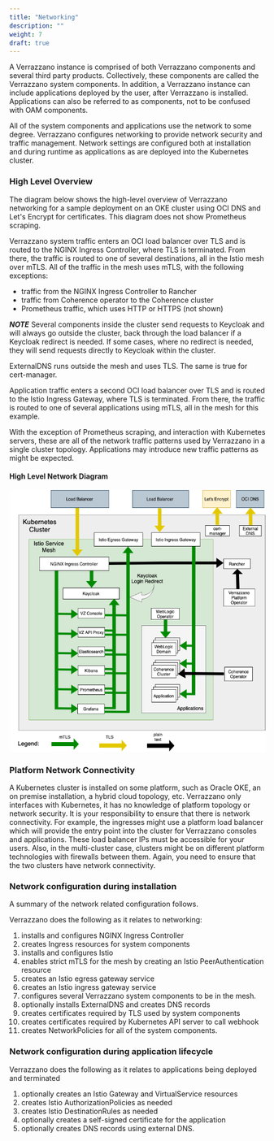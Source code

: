 ```yaml
---
title: "Networking"
description: ""
weight: 7
draft: true
---
```


A Verrazzano instance is comprised of both Verrazzano components and several 
third party products. Collectively, these components are called the Verrazzano 
system components.  In addition, a Verrazzano instance can include applications 
deployed by the user, after Verrazzano is installed.  Applications can also be
referred to as components, not to be confused with OAM components.  

All of the system components and applications use the network to some degree.  Verrazzano 
configures networking to provide network security and traffic management.  Network 
settings are configured both at installation and during runtime as applications as are 
deployed into the Kubernetes cluster.

### High Level Overview
The diagram below shows the high-level overview of Verrazzano networking for a sample
deployment on an OKE cluster using OCI DNS and Let's Encrypt for certificates.  This
diagram does not show Prometheus scraping. 

Verrazzano system traffic enters an OCI load balancer over TLS and is routed to the
NGINX Ingress Controller, where TLS is terminated.  From there, the traffic is routed 
to one of several destinations, all in the Istio mesh over mTLS. All of the traffic 
in the mesh uses mTLS, with the following exceptions:
- traffic from the NGINX Ingress Controller to Rancher
- traffic from Coherence operator to the Coherence cluster
- Prometheus traffic, which uses HTTP or HTTPS (not shown)

***NOTE*** Several components inside the cluster send requests to Keycloak and will
always go outside the cluster, back through the load balancer if a Keycloak redirect
is needed.  If some cases, where no redirect is needed, they will send requests directly 
to Keycloak within the cluster.

ExternalDNS runs outside the mesh and uses TLS.  The same is true for
cert-manager.

Application traffic enters a second OCI load balancer over TLS and is routed to the
Istio Ingress Gateway, where TLS is terminated. From there, the traffic is routed 
to one of several applications using mTLS, all in the mesh for this example.

With the exception of Prometheus scraping, and interaction with Kubernetes servers, these
are all of the network traffic patterns used by Verrazzano in a single cluster topology.
Applications may introduce new traffic patterns as might be expected. 

#### High Level Network Diagram

![](network-high-level.png)

### Platform Network Connectivity
A Kubernetes cluster is installed on some platform, such as Oracle OKE,
an on premise installation, a hybrid cloud topology, etc.  Verrazzano only interfaces
with Kubernetes, it has no knowledge of platform topology or network security.  It is
your responsibility to ensure that there is network connectivity.  For example, the
ingresses might use a platform load balancer which will provide the entry point into the
cluster for Verrazzano consoles and applications.  These load balancer IPs must be
accessible for your users.  Also, in the multi-cluster case, clusters might be on
different platform technologies with firewalls between them. Again, you need to 
ensure that the two clusters have network connectivity.


### Network configuration during installation
A summary of the network related configuration follows.

Verrazzano does the following as it relates to networking:
1. installs and configures NGINX Ingress Controller
1. creates Ingress resources for system components
1. installs and configures Istio
1. enables strict mTLS for the mesh by creating an Istio PeerAuthentication resource
1. creates an Istio egress gateway service
1. creates an Istio ingress gateway service
1. configures several Verrazzano system components to be in the mesh.  
1. optionally installs ExternalDNS and creates DNS records
1. creates certificates required by TLS used by system components
1. creates certificates required by Kubernetes API server to call webhook
1. creates NetworkPolicies for all of the system components.

### Network configuration during application lifecycle
Verrazzano does the following as it relates to applications being deployed and terminated
1. optionally creates an Istio Gateway and VirtualService resources
1. creates Istio AuthorizationPolicies as needed
1. creates Istio DestinationRules as needed
1. optionally creates a self-signed certificate for the application
1. optionally creates DNS records using external DNS.
